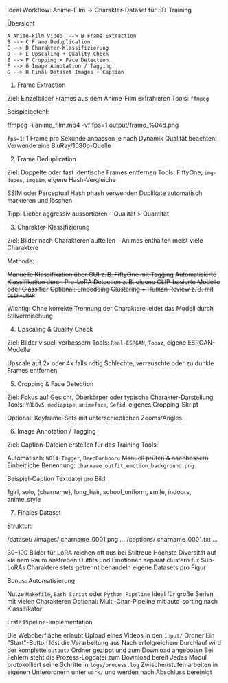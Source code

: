  Ideal Workflow: Anime-Film → Charakter-Dataset für SD-Training

 Übersicht


    A Anime-Film Video  --> B Frame Extraction 
    B --> C Frame Deduplication 
    C --> D Charakter-Klassifizierung 
    D --> E Upscaling + Quality Check 
    E --> F Cropping + Face Detection
    F --> G Image Annotation / Tagging
    G --> H Final Dataset Images + Caption

1.  Frame Extraction

Ziel: Einzelbilder Frames aus dem Anime-Film extrahieren
Tools: `ffmpeg`

Beispielbefehl:

ffmpeg -i anime_film.mp4 -vf fps=1 output/frame_%04d.png


 `fps=1`: 1 Frame pro Sekunde anpassen je nach Dynamik
 Qualität beachten: Verwende eine BluRay/1080p-Quelle



2.  Frame Deduplication

Ziel: Doppelte oder fast identische Frames entfernen
Tools: FiftyOne, `img-dupes`, `imgsim`, eigene Hash-Vergleiche

 SSIM oder Perceptual Hash phash verwenden
 Duplikate automatisch markieren und löschen

 Tipp: Lieber aggressiv aussortieren – Qualität > Quantität



3.  Charakter-Klassifizierung

Ziel: Bilder nach Charakteren aufteilen – Animes enthalten meist viele Charaktere

 Methode:

  ~~Manuelle Klassifikation über GUI z. B. FiftyOne mit Tagging~~
  ~~Automatisierte Klassifikation durch Pre-LoRA Detection z. B. eigene CLIP-basierte Modelle oder Classifier~~
  ~~Optional: Embedding Clustering + Human Review z. B. mit `CLIP+UMAP`~~

 Wichtig: Ohne korrekte Trennung der Charaktere leidet das Modell durch Stilvermischung



4.  Upscaling & Quality Check

Ziel: Bilder visuell verbessern
Tools: `Real-ESRGAN`, `Topaz`, eigene ESRGAN-Modelle

 Upscale auf 2x oder 4x falls nötig
 Schlechte, verrauschte oder zu dunkle Frames entfernen



5.  Cropping & Face Detection

Ziel: Fokus auf Gesicht, Oberkörper oder typische Charakter-Darstellung
Tools: `YOLOv5`, `mediapipe`, `animeface`, `Sefid`, eigenes Cropping-Skript

 Optional: Keyframe-Sets mit unterschiedlichen Zooms/Angles



6.  Image Annotation / Tagging

Ziel: Caption-Dateien erstellen für das Training
Tools:

 Automatisch: `WD14-Tagger`, `DeepDanbooru`
 ~~Manuell prüfen & nachbessern~~
 Einheitliche Benennung: `charname_outfit_emotion_background.png`

Beispiel-Caption Textdatei pro Bild:


1girl, solo, {charname}, long_hair, school_uniform, smile, indoors, anime_style




7.  Finales Dataset

Struktur:

/dataset/
  /images/
    charname_0001.png
    ...
  /captions/
    charname_0001.txt
    ...

 30–100 Bilder für LoRA reichen oft aus bei Stiltreue
 Höchste Diversität auf kleinem Raum anstreben
 Outfits und Emotionen separat clustern für Sub-LoRAs
 Charaktere stets getrennt behandeln eigene Datasets pro Figur



Bonus: Automatisierung

 Nutze `Makefile`, `Bash Script` oder `Python Pipeline`
 Ideal für große Serien mit vielen Charakteren
 Optional: Multi-Char-Pipeline mit auto-sorting nach Klassifikator



 Erste Pipeline-Implementation

 Die Weboberfläche erlaubt Upload eines Videos in den `input/` Ordner
 Ein "Start"-Button löst die Verarbeitung aus
 Nach erfolgreichem Durchlauf wird der komplette `output/` Ordner gezippt und zum Download angeboten
 Bei Fehlern steht die Prozess-Logdatei zum Download bereit
 Jedes Modul protokolliert seine Schritte in `logs/process.log`
 Zwischenstufen arbeiten in eigenen Unterordnern unter `work/` und werden nach Abschluss bereinigt
